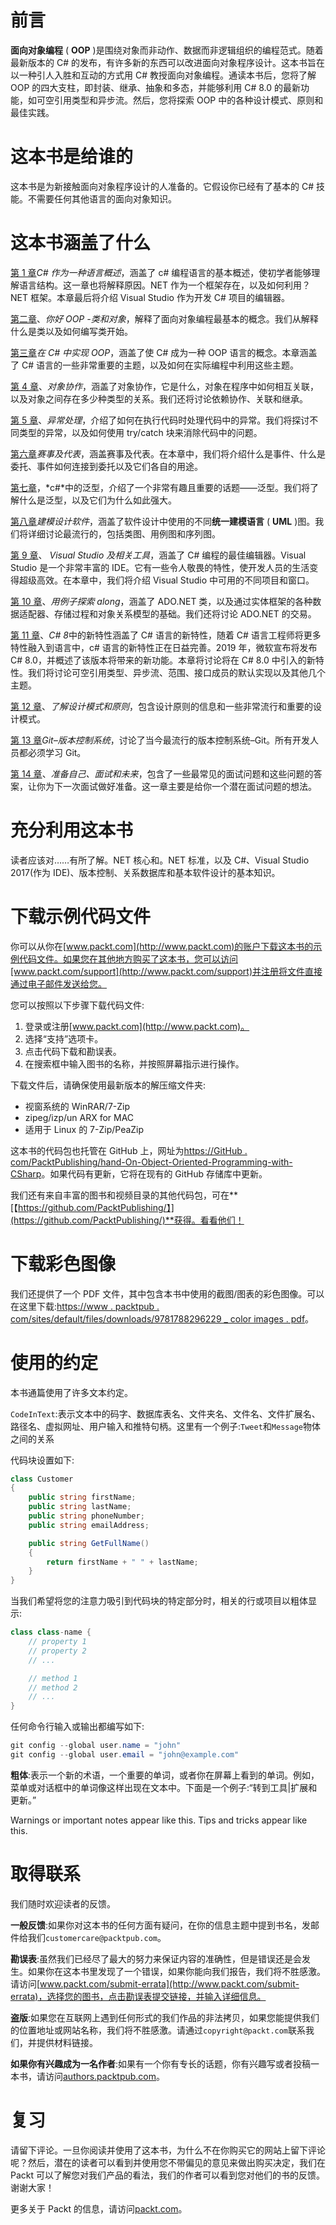 # 前言

**面向对象编程** ( **OOP** )是围绕对象而非动作、数据而非逻辑组织的编程范式。随着最新版本的 C# 的发布，有许多新的东西可以改进面向对象程序设计。这本书旨在以一种引人入胜和互动的方式用 C# 教授面向对象编程。通读本书后，您将了解 OOP 的四大支柱，即封装、继承、抽象和多态，并能够利用 C# 8.0 的最新功能，如可空引用类型和异步流。然后，您将探索 OOP 中的各种设计模式、原则和最佳实践。

# 这本书是给谁的

这本书是为新接触面向对象程序设计的人准备的。它假设你已经有了基本的 C# 技能。不需要任何其他语言的面向对象知识。

# 这本书涵盖了什么

[第 1 章](01.html)*C# 作为一种语言概述*，涵盖了 c# 编程语言的基本概述，使初学者能够理解语言结构。这一章也将解释原因。NET 作为一个框架存在，以及如何利用？NET 框架。本章最后将介绍 Visual Studio 作为开发 C# 项目的编辑器。

[第二章](02.html)、*你好 OOP -类和对象*，解释了面向对象编程最基本的概念。我们从解释什么是类以及如何编写类开始。

[第三章](03.html)*在 C# 中实现 OOP*，涵盖了使 C# 成为一种 OOP 语言的概念。本章涵盖了 C# 语言的一些非常重要的主题，以及如何在实际编程中利用这些主题。

[第 4 章](04.html)、*对象协作*，涵盖了对象协作，它是什么，对象在程序中如何相互关联，以及对象之间存在多少种类型的关系。我们还将讨论依赖协作、关联和继承。

[第 5 章](05.html)、*异常处理*，介绍了如何在执行代码时处理代码中的异常。我们将探讨不同类型的异常，以及如何使用 try/catch 块来消除代码中的问题。

[第六章](06.html)*赛事及代表*，涵盖赛事及代表。在本章中，我们将介绍什么是事件、什么是委托、事件如何连接到委托以及它们各自的用途。

[第七章](07.html)，*c#*中的泛型，介绍了一个非常有趣且重要的话题——泛型。我们将了解什么是泛型，以及它们为什么如此强大。

[第八章](08.html)*建模设计软件*，涵盖了软件设计中使用的不同**统一建模语言** ( **UML** )图。我们将详细讨论最流行的，包括类图、用例图和序列图。

[第 9 章](09.html)、 *Visual Studio 及相关工具*，涵盖了 C# 编程的最佳编辑器。Visual Studio 是一个非常丰富的 IDE。它有一些令人敬畏的特性，使开发人员的生活变得超级高效。在本章中，我们将介绍 Visual Studio 中可用的不同项目和窗口。

[第 10 章](10.html)、*用例子探索 along*，涵盖了 ADO.NET 类，以及通过实体框架的各种数据适配器、存储过程和对象关系模型的基础。我们还将讨论 ADO.NET 的交易。

[第 11 章](11.html)、*C# 8*中的新特性涵盖了 C# 语言的新特性，随着 C# 语言工程师将更多特性融入到语言中，c# 语言的新特性正在日益完善。2019 年，微软宣布将发布 C# 8.0，并概述了该版本将带来的新功能。本章将讨论将在 C# 8.0 中引入的新特性。我们将讨论可空引用类型、异步流、范围、接口成员的默认实现以及其他几个主题。

[第 12 章](12.html)、*了解设计模式和原则*，包含设计原则的信息和一些非常流行和重要的设计模式。

[第 13 章](13.html)*Git–版本控制系统*，讨论了当今最流行的版本控制系统–Git。所有开发人员都必须学习 Git。

[第 14 章](14.html)、*准备自己、面试和未来*，包含了一些最常见的面试问题和这些问题的答案，让你为下一次面试做好准备。这一章主要是给你一个潜在面试问题的想法。

# 充分利用这本书

读者应该对……有所了解。NET 核心和。NET 标准，以及 C#、Visual Studio 2017(作为 IDE)、版本控制、关系数据库和基本软件设计的基本知识。

# 下载示例代码文件

你可以从你在[www.packt.com](http://www.packt.com)的账户下载这本书的示例代码文件。如果您在其他地方购买了这本书，您可以访问[www.packt.com/support](http://www.packt.com/support)并注册将文件直接通过电子邮件发送给您。

您可以按照以下步骤下载代码文件:

1.  登录或注册[www.packt.com](http://www.packt.com)。
2.  选择“支持”选项卡。
3.  点击代码下载和勘误表。
4.  在搜索框中输入图书的名称，并按照屏幕指示进行操作。

下载文件后，请确保使用最新版本的解压缩文件夹:

*   视窗系统的 WinRAR/7-Zip
*   zipeg/izp/un ARX for MAC
*   适用于 Linux 的 7-Zip/PeaZip

这本书的代码包也托管在 GitHub 上，网址为[https://GitHub . com/PacktPublishing/hand-On-Object-Oriented-Programming-with-CSharp](https://github.com/PacktPublishing/Hands-On-Object-Oriented-Programming-with-CSharp)。如果代码有更新，它将在现有的 GitHub 存储库中更新。

我们还有来自丰富的图书和视频目录的其他代码包，可在**[【https://github.com/PacktPublishing/】](https://github.com/PacktPublishing/)**获得。看看他们！

# 下载彩色图像

我们还提供了一个 PDF 文件，其中包含本书中使用的截图/图表的彩色图像。可以在这里下载:[https://www . packtpub . com/sites/default/files/downloads/9781788296229 _ color images . pdf](https://www.packtpub.com/sites/default/files/downloads/9781788296229_ColorImages.pdf)。

# 使用的约定

本书通篇使用了许多文本约定。

`CodeInText`:表示文本中的码字、数据库表名、文件夹名、文件名、文件扩展名、路径名、虚拟网址、用户输入和推特句柄。这里有一个例子:`Tweet`和`Message`物体之间的关系

代码块设置如下:

```cs
class Customer
{
    public string firstName;
    public string lastName;
    public string phoneNumber;
    public string emailAddress;

    public string GetFullName()
    {
        return firstName + " " + lastName;
    }
}
```

当我们希望将您的注意力吸引到代码块的特定部分时，相关的行或项目以粗体显示:

```cs
class class-name {
    // property 1
    // property 2
    // ...

    // method 1
    // method 2
    // ...
}
```

任何命令行输入或输出都编写如下:

```cs
git config --global user.name = "john"
git config --global user.email = "john@example.com"
```

**粗体**:表示一个新的术语，一个重要的单词，或者你在屏幕上看到的单词。例如，菜单或对话框中的单词像这样出现在文本中。下面是一个例子:“转到工具|扩展和更新。”

Warnings or important notes appear like this. Tips and tricks appear like this.

# 取得联系

我们随时欢迎读者的反馈。

**一般反馈**:如果你对这本书的任何方面有疑问，在你的信息主题中提到书名，发邮件给我们`customercare@packtpub.com`。

**勘误表**:虽然我们已经尽了最大的努力来保证内容的准确性，但是错误还是会发生。如果你在这本书里发现了一个错误，如果你能向我们报告，我们将不胜感激。请访问[www.packt.com/submit-errata](http://www.packt.com/submit-errata)，选择您的图书，点击勘误表提交链接，并输入详细信息。

**盗版**:如果您在互联网上遇到任何形式的我们作品的非法拷贝，如果您能提供我们的位置地址或网站名称，我们将不胜感激。请通过`copyright@packt.com`联系我们，并提供材料链接。

**如果你有兴趣成为一名作者**:如果有一个你有专长的话题，你有兴趣写或者投稿一本书，请访问[authors.packtpub.com](http://authors.packtpub.com/)。

# 复习

请留下评论。一旦你阅读并使用了这本书，为什么不在你购买它的网站上留下评论呢？然后，潜在的读者可以看到并使用您不带偏见的意见来做出购买决定，我们在 Packt 可以了解您对我们产品的看法，我们的作者可以看到您对他们的书的反馈。谢谢大家！

更多关于 Packt 的信息，请访问[packt.com](http://www.packt.com/)。